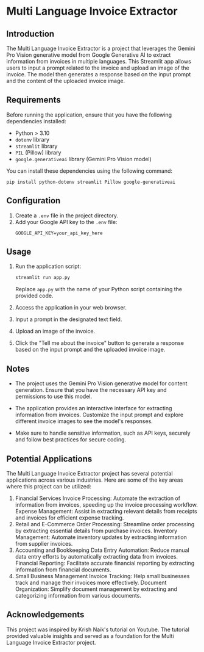 # Multi Language Invoice Extractor 

## Introduction
The Multi Language Invoice Extractor is a project that leverages the Gemini Pro Vision generative model from Google Generative AI to extract information from invoices in multiple languages. This Streamlit app allows users to input a prompt related to the invoice and upload an image of the invoice. The model then generates a response based on the input prompt and the content of the uploaded invoice image.

## Requirements
Before running the application, ensure that you have the following dependencies installed:

* Python > 3.10
* `dotenv` library
* `streamlit` library
* `PIL` (Pillow) library
* `google.generativeai` library (Gemini Pro Vision model)

You can install these dependencies using the following command:
```
pip install python-dotenv streamlit Pillow google-generativeai
```

## Configuration
1. Create a `.env` file in the project directory.
2. Add your Google API key to the `.env` file:
   ```env
   GOOGLE_API_KEY=your_api_key_here
   ```

## Usage
1. Run the application script:
   ```bash
   streamlit run app.py
   ```
   Replace `app.py` with the name of your Python script containing the provided code.

2. Access the application in your web browser.

3. Input a prompt in the designated text field.

4. Upload an image of the invoice.

5. Click the "Tell me about the invoice" button to generate a response based on the input prompt and the uploaded invoice image.

## Notes
* The project uses the Gemini Pro Vision generative model for content generation. Ensure that you have the necessary API key and permissions to use this model.

* The application provides an interactive interface for extracting information from invoices. Customize the input prompt and explore different invoice images to see the model's responses.

* Make sure to handle sensitive information, such as API keys, securely and follow best practices for secure coding.

## Potential Applications
The Multi Language Invoice Extractor project has several potential applications across various industries. Here are some of the key areas where this project can be utilized:

1. Financial Services
Invoice Processing: Automate the extraction of information from invoices, speeding up the invoice processing workflow.
Expense Management: Assist in extracting relevant details from receipts and invoices for efficient expense tracking.
2. Retail and E-Commerce
Order Processing: Streamline order processing by extracting essential details from purchase invoices.
Inventory Management: Automate inventory updates by extracting information from supplier invoices.
3. Accounting and Bookkeeping
Data Entry Automation: Reduce manual data entry efforts by automatically extracting data from invoices.
Financial Reporting: Facilitate accurate financial reporting by extracting information from financial documents.
4. Small Business Management
Invoice Tracking: Help small businesses track and manage their invoices more effectively.
Document Organization: Simplify document management by extracting and categorizing information from various documents.

## Acknowledgements
This project was inspired by Krish Naik's tutorial on Youtube. The tutorial provided valuable insights and served as a foundation for the Multi Language Invoice Extractor project.


